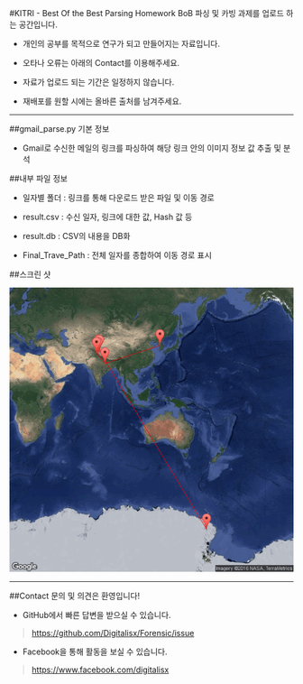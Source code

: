 ﻿#KITRI - Best Of the Best Parsing Homework
BoB 파싱 및 카빙 과제를 업로드 하는 공간입니다.
* 개인의 공부를 목적으로 연구가 되고 만들어지는 자료입니다.

* 오타나 오류는 아래의 Contact를 이용해주세요.

* 자료가 업로드 되는 기간은 일정하지 않습니다.

* 재배포를 원할 시에는 올바른 출처를 남겨주세요.

<hr></hr>

##gmail_parse.py 기본 정보
* Gmail로 수신한 메일의 링크를 파싱하여 해당 링크 안의 이미지 정보 값 추출 및 분석

##내부 파일 정보
* 일자별 폴더 : 링크를 통해 다운로드 받은 파일 및 이동 경로

* result.csv : 수신 일자, 링크에 대한 값, Hash 값 등

* result.db : CSV의 내용을 DB화

* Final_Trave_Path : 전체 일자를 종합하여 이동 경로 표시

##스크린 샷

![스크린샷 1](https://github.com/Digitalisx/Forensic/blob/master/BoB_Parsing/result/final_travel_path.jpg)

<hr></hr>

##Contact
문의 및 의견은 환영입니다!
* GitHub에서 빠른 답변을 받으실 수 있습니다.

><https://github.com/Digitalisx/Forensic/issue>

* Facebook을 통해 활동을 보실 수 있습니다.

><https://www.facebook.com/digitalisx>
